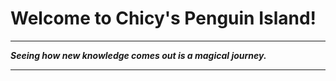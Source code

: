 # Welcome to Chicy's Penguin Island!

****

***Seeing how new knowledge comes out is a magical journey.***

------